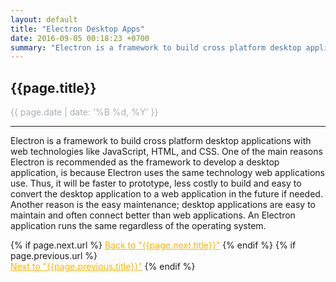 ```yaml
---
layout: default
title: "Electron Desktop Apps"
date: 2016-09-05 00:18:23 +0700
summary: "Electron is a framework to build cross platform desktop applications with web technologies like JavaScript, HTML, and CSS. One of the main reasons Electron is recommended as the framework to develop a desktop application, is because Electron uses the same technology web applications use."
---
```


## {{page.title}}

<p style="color:#A7AEB4;">{{ page.date | date: '%B %d, %Y' }}</p>

* * *

Electron is a framework to build cross platform desktop applications with web technologies like JavaScript, HTML, and CSS. One of the main reasons Electron is recommended as the framework to develop a desktop application, is because Electron uses the same technology web applications use. Thus, it will be faster to prototype, less costly to build and easy to convert the desktop application to a web application in the future if needed. Another reason is the easy maintenance; desktop applications are easy to maintain and often connect better than web applications. An Electron application runs the same regardless of the operating system. 

<div class="PageNavigation">
{% if page.next.url %}
<a href="{{page.next.url}}"><i title="Back" class="fa fa-long-arrow-left" style="color:#ffb400;"></i></a>
<a href="{{page.next.url}}" style="color:#ffb400;">Back to "{{page.next.title}}"</a>
{% endif %}
{% if page.previous.url %}
<br />
<a href="{{page.previous.url}}"><i title="Next" class="fa fa-long-arrow-right" style="color:#ffb400;"></i></a>
<a href="{{page.previous.url}}" style="color:#ffb400;">Next to "{{page.previous.title}}"</a>
{% endif %}
</div>
